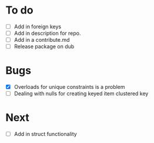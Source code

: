 # To do
- [ ] Add in foreign keys
- [ ] Add in description for repo.
- [ ] Add in a contribute.md
- [ ] Release package on dub

# Bugs
- [X] Overloads for unique constraints is a problem
- [ ] Dealing with nulls for creating keyed item clustered key

# Next
- [ ] Add in struct functionality
